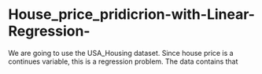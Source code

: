 # House_price_pridicrion-with-Linear-Regression-
We are going to use the USA_Housing dataset. Since house price is a continues variable, this is a regression problem. The data contains that
